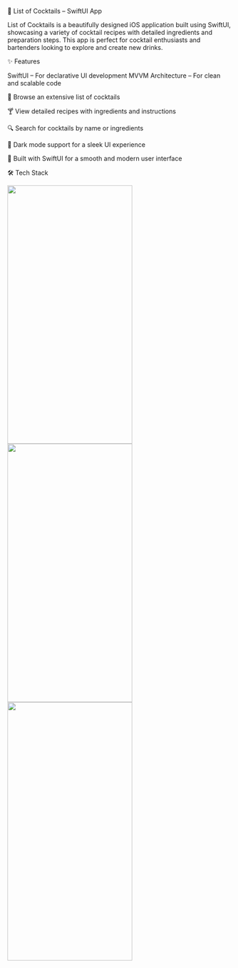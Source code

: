🍹 List of Cocktails – SwiftUI App

List of Cocktails is a beautifully designed iOS application built using SwiftUI, showcasing a variety of cocktail recipes with detailed ingredients and preparation steps. This app is perfect for cocktail enthusiasts and bartenders looking to explore and create new drinks.


✨ Features

SwiftUI – For declarative UI development
MVVM Architecture – For clean and scalable code


📜 Browse an extensive list of cocktails

🍸 View detailed recipes with ingredients and instructions

🔍 Search for cocktails by name or ingredients

🌙 Dark mode support for a sleek UI experience

📱 Built with SwiftUI for a smooth and modern user interface

🛠️ Tech Stack


<img src = "https://github.com/akunte10/cocktailBook/assets/106234497/f5dc1f03-0aeb-43da-a294-66605419332c.png" width = 280, height = 580>

<img src = "https://github.com/akunte10/cocktailBook/assets/106234497/94d60a1d-71f1-4775-8fcf-6e1b036ba78f.png" width = 280, height = 580>

<img src = "https://github.com/akunte10/cocktailBook/assets/106234497/1f31f6aa-58ff-498a-92ab-8547c8ce9ef7.png" width = 280, height = 580>
